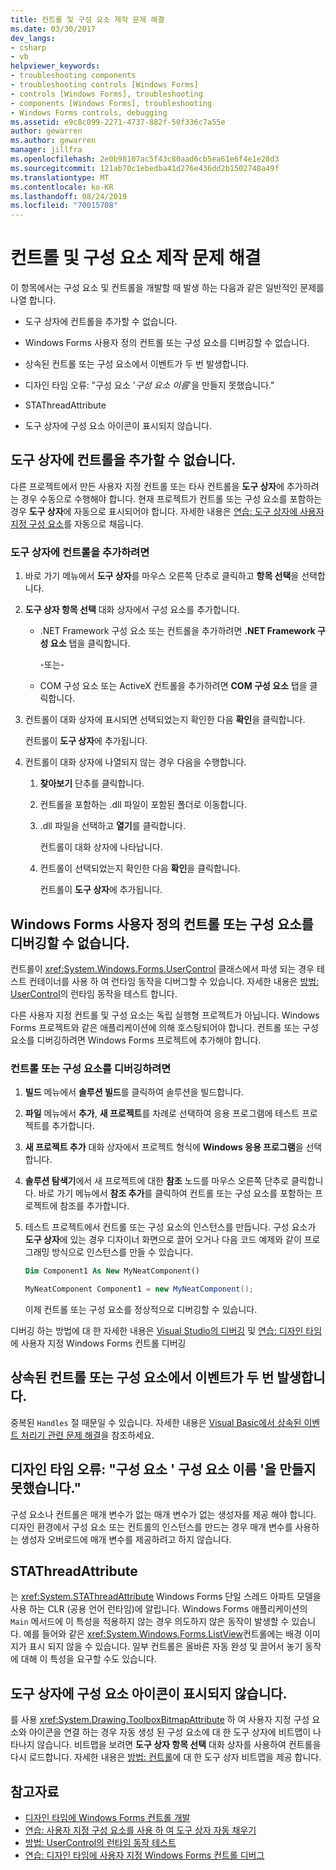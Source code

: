 ```yaml
---
title: 컨트롤 및 구성 요소 제작 문제 해결
ms.date: 03/30/2017
dev_langs:
- csharp
- vb
helpviewer_keywords:
- troubleshooting components
- troubleshooting controls [Windows Forms]
- controls [Windows Forms], troubleshooting
- components [Windows Forms], troubleshooting
- Windows Forms controls, debugging
ms.assetid: e9c8c099-2271-4737-882f-50f336c7a55e
author: gewarren
ms.author: gewarren
manager: jillfra
ms.openlocfilehash: 2e0b98107ac5f43c80aad6cb5ea61e6f4e1e28d3
ms.sourcegitcommit: 121ab70c1ebedba41d276e436dd2b1502748a49f
ms.translationtype: MT
ms.contentlocale: ko-KR
ms.lasthandoff: 08/24/2019
ms.locfileid: "70015708"
---
```

# <a name="troubleshoot-control-and-component-authoring"></a>컨트롤 및 구성 요소 제작 문제 해결

이 항목에서는 구성 요소 및 컨트롤을 개발할 때 발생 하는 다음과 같은 일반적인 문제를 나열 합니다.

- 도구 상자에 컨트롤을 추가할 수 없습니다.

- Windows Forms 사용자 정의 컨트롤 또는 구성 요소를 디버깅할 수 없습니다.

- 상속된 컨트롤 또는 구성 요소에서 이벤트가 두 번 발생합니다.

- 디자인 타임 오류: "구성 요소 '*구성 요소 이름*'을 만들지 못했습니다."

- STAThreadAttribute

- 도구 상자에 구성 요소 아이콘이 표시되지 않습니다.

## <a name="cannot-add-control-to-toolbox"></a>도구 상자에 컨트롤을 추가할 수 없습니다.

다른 프로젝트에서 만든 사용자 지정 컨트롤 또는 타사 컨트롤을 **도구 상자**에 추가하려는 경우 수동으로 수행해야 합니다. 현재 프로젝트가 컨트롤 또는 구성 요소를 포함하는 경우 **도구 상자**에 자동으로 표시되어야 합니다. 자세한 내용은 [연습: 도구 상자에 사용자 지정 구성 요소](walkthrough-automatically-populating-the-toolbox-with-custom-components.md)를 자동으로 채웁니다.

### <a name="to-add-a-control-to-the-toolbox"></a>도구 상자에 컨트롤을 추가하려면

1. 바로 가기 메뉴에서 **도구 상자**를 마우스 오른쪽 단추로 클릭하고 **항목 선택**을 선택합니다.

2. **도구 상자 항목 선택** 대화 상자에서 구성 요소를 추가합니다.

    - .NET Framework 구성 요소 또는 컨트롤을 추가하려면 **.NET Framework 구성 요소** 탭을 클릭합니다.

         -또는-

    - COM 구성 요소 또는 ActiveX 컨트롤을 추가하려면 **COM 구성 요소** 탭을 클릭합니다.

3. 컨트롤이 대화 상자에 표시되면 선택되었는지 확인한 다음 **확인**을 클릭합니다.

     컨트롤이 **도구 상자**에 추가됩니다.

4. 컨트롤이 대화 상자에 나열되지 않는 경우 다음을 수행합니다.

    1. **찾아보기** 단추를 클릭합니다.

    2. 컨트롤을 포함하는 .dll 파일이 포함된 폴더로 이동합니다.

    3. .dll 파일을 선택하고 **열기**를 클릭합니다.

         컨트롤이 대화 상자에 나타납니다.

    4. 컨트롤이 선택되었는지 확인한 다음 **확인**을 클릭합니다.

         컨트롤이 **도구 상자**에 추가됩니다.

## <a name="cannot-debug-the-windows-forms-user-control-or-component"></a>Windows Forms 사용자 정의 컨트롤 또는 구성 요소를 디버깅할 수 없습니다.

컨트롤이 <xref:System.Windows.Forms.UserControl> 클래스에서 파생 되는 경우 테스트 컨테이너를 사용 하 여 런타임 동작을 디버그할 수 있습니다. 자세한 내용은 [방법: UserControl](how-to-test-the-run-time-behavior-of-a-usercontrol.md)의 런타임 동작을 테스트 합니다.

다른 사용자 지정 컨트롤 및 구성 요소는 독립 실행형 프로젝트가 아닙니다. Windows Forms 프로젝트와 같은 애플리케이션에 의해 호스팅되어야 합니다. 컨트롤 또는 구성 요소를 디버깅하려면 Windows Forms 프로젝트에 추가해야 합니다.

### <a name="to-debug-a-control-or-component"></a>컨트롤 또는 구성 요소를 디버깅하려면

1. **빌드** 메뉴에서 **솔루션 빌드**를 클릭하여 솔루션을 빌드합니다.

2. **파일** 메뉴에서 **추가**, **새 프로젝트**를 차례로 선택하여 응용 프로그램에 테스트 프로젝트를 추가합니다.

3. **새 프로젝트 추가** 대화 상자에서 프로젝트 형식에 **Windows 응용 프로그램**을 선택합니다.

4. **솔루션 탐색기**에서 새 프로젝트에 대한 **참조** 노드를 마우스 오른쪽 단추로 클릭합니다. 바로 가기 메뉴에서 **참조 추가**를 클릭하여 컨트롤 또는 구성 요소를 포함하는 프로젝트에 참조를 추가합니다.

5. 테스트 프로젝트에서 컨트롤 또는 구성 요소의 인스턴스를 만듭니다. 구성 요소가 **도구 상자**에 있는 경우 디자이너 화면으로 끌어 오거나 다음 코드 예제와 같이 프로그래밍 방식으로 인스턴스를 만들 수 있습니다.

    ```vb
    Dim Component1 As New MyNeatComponent()
    ```

    ```csharp
    MyNeatComponent Component1 = new MyNeatComponent();
    ```

   이제 컨트롤 또는 구성 요소를 정상적으로 디버깅할 수 있습니다.

디버깅 하는 방법에 대 한 자세한 내용은 [Visual Studio의 디버깅](/visualstudio/debugger/debugging-in-visual-studio) 및 [연습: 디자인 타임](walkthrough-debugging-custom-windows-forms-controls-at-design-time.md)에 사용자 지정 Windows Forms 컨트롤 디버깅

## <a name="event-is-raised-twice-in-inherited-control-or-component"></a>상속된 컨트롤 또는 구성 요소에서 이벤트가 두 번 발생합니다.

중복된 `Handles` 절 때문일 수 있습니다. 자세한 내용은 [Visual Basic에서 상속된 이벤트 처리기 관련 문제 해결](~/docs/visual-basic/programming-guide/language-features/events/troubleshooting-inherited-event-handlers.md)을 참조하세요.

## <a name="design-time-error-failed-to-create-component-component-name"></a>디자인 타임 오류: "구성 요소 ' 구성 요소 이름 '을 만들지 못했습니다."

구성 요소나 컨트롤은 매개 변수가 없는 매개 변수가 없는 생성자를 제공 해야 합니다. 디자인 환경에서 구성 요소 또는 컨트롤의 인스턴스를 만드는 경우 매개 변수를 사용하는 생성자 오버로드에 매개 변수를 제공하려고 하지 않습니다.

## <a name="stathreadattribute"></a>STAThreadAttribute

는 <xref:System.STAThreadAttribute> Windows Forms 단일 스레드 아파트 모델을 사용 하는 CLR (공용 언어 런타임)에 알립니다. Windows Forms 애플리케이션의 `Main` 메서드에 이 특성을 적용하지 않는 경우 의도하지 않은 동작이 발생할 수 있습니다. 예를 들어와 같은 <xref:System.Windows.Forms.ListView>컨트롤에는 배경 이미지가 표시 되지 않을 수 있습니다. 일부 컨트롤은 올바른 자동 완성 및 끌어서 놓기 동작에 대해 이 특성을 요구할 수도 있습니다.

## <a name="component-icon-does-not-appear-in-toolbox"></a>도구 상자에 구성 요소 아이콘이 표시되지 않습니다.

를 사용 <xref:System.Drawing.ToolboxBitmapAttribute> 하 여 사용자 지정 구성 요소와 아이콘을 연결 하는 경우 자동 생성 된 구성 요소에 대 한 도구 상자에 비트맵이 나타나지 않습니다. 비트맵을 보려면 **도구 상자 항목 선택** 대화 상자를 사용하여 컨트롤을 다시 로드합니다. 자세한 내용은 [방법: 컨트롤](how-to-provide-a-toolbox-bitmap-for-a-control.md)에 대 한 도구 상자 비트맵을 제공 합니다.

## <a name="see-also"></a>참고자료

- [디자인 타임에 Windows Forms 컨트롤 개발](developing-windows-forms-controls-at-design-time.md)
- [연습: 사용자 지정 구성 요소를 사용 하 여 도구 상자 자동 채우기](walkthrough-automatically-populating-the-toolbox-with-custom-components.md)
- [방법: UserControl의 런타임 동작 테스트](how-to-test-the-run-time-behavior-of-a-usercontrol.md)
- [연습: 디자인 타임에 사용자 지정 Windows Forms 컨트롤 디버그](walkthrough-debugging-custom-windows-forms-controls-at-design-time.md)
